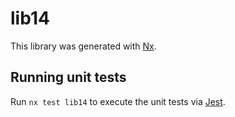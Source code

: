 # lib14

This library was generated with [Nx](https://nx.dev).

## Running unit tests

Run `nx test lib14` to execute the unit tests via [Jest](https://jestjs.io).
